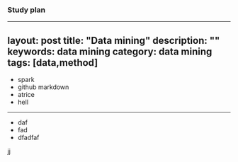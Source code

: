 ### Study plan

---
layout: post
title: "Data mining"
description: ""
keywords: data mining
category: data mining
tags: [data,method]
---

- spark
- github markdown
- atrice
- hell

---

- daf
- fad
- dfadfaf

jj